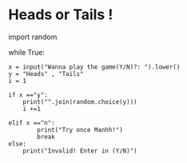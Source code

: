  # Heads or Tails !

import random 

while True:
     
    x = input("Wanna play the game(Y/N)?: ").lower()
    y = "Heads" , "Tails"
    i = 1

    if x =="y":    
        print("".join(random.choice(y)))
        i +=1
        
    elif x =="n":
            print("Try once Manhh!")
            break
    else:
        print("Invalid! Enter in (Y/N)")
        
